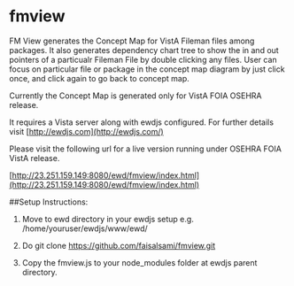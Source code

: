 # fmview

FM View generates the Concept Map for VistA Fileman files among packages. It also generates dependency chart tree to show the in and out pointers of a particualr Fileman File by double clicking any files. User can focus on particular file or package in the concept map diagram by just click once, and click again to go back to concept map.

Currently the Concept Map is generated only for VistA FOIA OSEHRA release.

It requires a Vista server along with ewdjs configured. For further details visit [http://ewdjs.com](http://ewdjs.com/)

Please visit the following url for a live version running under OSEHRA FOIA VistA release. 

[http://23.251.159.149:8080/ewd/fmview/index.html](http://23.251.159.149:8080/ewd/fmview/index.html)

##Setup Instructions:

1) Move to ewd directory in your ewdjs setup e.g. /home/youruser/ewdjs/www/ewd/

2) Do git clone https://github.com/faisalsami/fmview.git

3) Copy the fmview.js to your node_modules folder at ewdjs parent directory.